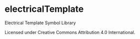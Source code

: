 # electricalTemplate
Electrical Template Symbol Library

Licensed under Creative Commons Attribution 4.0 International.
